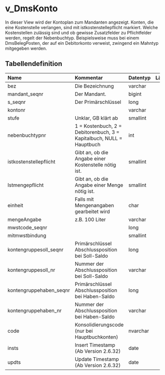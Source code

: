 # v_DmsKonto

In dieser View wird der Kontoplan zum Mandanten angezeigt. Konten, die eine Kostenstelle verlangen, sind mit istkostenstellepflicht markiert. Welche Kostenstellen zulässig sind und ob gewisse Zusatzfelder zu Pflichtfelder werden, regelt der Nebenbuchtyp. Beispielsweise muss bei einem DmsBelegPosten, der auf ein Debitorkonto verweist, zwingend ein Mahntyp mitgegeben werden.

## Tabellendefinition

| Name                    | Kommentar                                                            | Datentyp | Länge | Nullable |
| :---------------------- | :------------------------------------------------------------------- | :------- | ----: | :------: |
| bez                     | Die Bezeichnung                                                      | varchar  |   100 |    N     |
| mandant_seqnr           | Der Mandant.                                                         | bigint   |    64 |    N     |
| s_seqnr                 | Der Primärschlüssel                                                  | long     |    64 |    N     |
| kontonr                 |                                                                      | varchar  |    20 |    N     |
| stufe                   | Unklar, GB klärt ab                                                  | smallint |    16 |    N     |
| nebenbuchtypnr          | 1 = Kostenbuch, 2 = Debitorenbuch, 3 = Kapitalbuch, NULL = Hauptbuch | int      |    32 |    N     |
| istkostenstellepflicht  | Gibt an, ob die Angabe einer Kostenstelle nötig ist.                 | smallint |    16 |    N     |
| Istmengepflicht         | Gibt an, ob die Angabe einer Menge nötig ist.                        | smallint |    16 |    N     |
| einheit                 | Falls mit Mengenangaben gearbeitet wird                              | char     |    20 |    J     |
| mengeAngabe             | z.B. 100 Liter                                                       | varchar  |    20 |    J     |
| mwstcode_seqnr          |                                                                      | long     |    64 |    J     |
| mitmwstbindung          |                                                                      | smallint |    16 |    N     |
| kontengruppesoll_seqnr  | Primärschlüssel Abschlussposition bei Soll-Saldo                     | long     |    64 |    J     |
| kontengruppesoll_nr     | Nummer der Abschlussposition bei Soll-Saldo                          | varchar  |    20 |    J     |
| kontengruppehaben_seqnr | Primärschlüssel Abschlussposition bei Haben-Saldo                    | long     |    64 |    J     |
| kontengruppehaben_nr    | Nummer der Abschlussposition bei Haben-Saldo                         | varchar  |    20 |    J     |
| code                    | Konsolidierungscode (nur bei Hauptbuchkonten)                        | nvarchar |   100 |    J     |
| insts                   | Insert Timestamp (Ab Version 2.6.32)                                 | date     |       |    N     |
| updts                   | Update Timestamp (Ab Version 2.6.32)                                 | date     |       |    N     |
